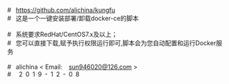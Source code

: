  #&ensp;   https://github.com/alichina/kungfu <br>
 #&ensp;   这是一个一键安装部署/卸载docker-ce的脚本 <br>
 <br>
 #&ensp;   系统要求RedHat/CentOS7.x及以上； <br>
 #&ensp;   您可以直接下载,赋予执行权限运行即可,脚本会为您自动配置和运行Docker服务 <br>
 <br>
 #&ensp;   alichina < Email: &ensp; sun946020@126.com > <br>
 #&ensp;&ensp;     2 0 1 9 - 1 2 - 0 8